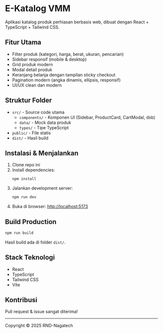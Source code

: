 # E-Katalog VMM

Aplikasi katalog produk perhiasan berbasis web, dibuat dengan React + TypeScript + Tailwind CSS.

## Fitur Utama
- Filter produk (kategori, harga, berat, ukuran, pencarian)
- Sidebar responsif (mobile & desktop)
- Grid produk modern
- Modal detail produk
- Keranjang belanja dengan tampilan sticky checkout
- Pagination modern (angka dinamis, ellipsis, responsif)
- UI/UX clean dan modern

## Struktur Folder
- `src/` - Source code utama
  - `components/` - Komponen UI (Sidebar, ProductCard, CartModal, dsb)
  - `data/` - Mock data produk
  - `types/` - Tipe TypeScript
- `public/` - File statis
- `dist/` - Hasil build

## Instalasi & Menjalankan
1. Clone repo ini
2. Install dependencies:
   ```bash
   npm install
   ```
3. Jalankan development server:
   ```bash
   npm run dev
   ```
4. Buka di browser: [http://localhost:5173](http://localhost:5173)

## Build Production
```bash
npm run build
```
Hasil build ada di folder `dist/`.

## Stack Teknologi
- React
- TypeScript
- Tailwind CSS
- Vite

## Kontribusi
Pull request & issue sangat diterima!

---

Copyright © 2025 RND-Nagatech
